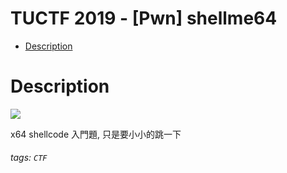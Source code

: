 TUCTF 2019 - [Pwn] shellme64
===
- [Description](#Description)

# Description
![](https://i.imgur.com/nwDSN4c.png)

x64 shellcode 入門題, 只是要小小的跳一下

###### tags: `CTF`